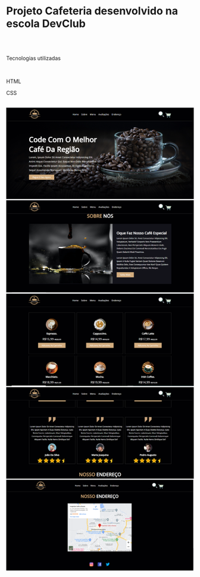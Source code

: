 <h1>Projeto Cafeteria desenvolvido na escola DevClub</h1>
<br>
<br>
<p>Tecnologias utilizadas</p>
<br>
<p>HTML</p>
<p>CSS</p>
<br>
<img src="https://github.com/BrunoCarOliveira/Cafeteria/blob/main/Capturar.PNG?raw=true">
<br>
<img src="https://github.com/BrunoCarOliveira/Cafeteria/blob/main/Capturar1.PNG?raw=true">
<br>
<img src="https://github.com/BrunoCarOliveira/Cafeteria/blob/main/Capturar2.PNG?raw=true">
<br>
<img src="https://github.com/BrunoCarOliveira/Cafeteria/blob/main/Capturar3.PNG?raw=true">
<br>
<img src="https://github.com/BrunoCarOliveira/Cafeteria/blob/main/Capturar4.PNG?raw=true">
